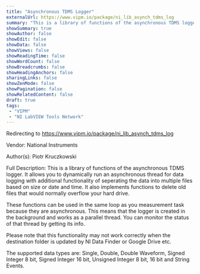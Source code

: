 ```yaml
---
title: "Asynchronous TDMS Logger"
externalUrl: https://www.vipm.io/package/ni_lib_asynch_tdms_log
summary: "This is a library of functions of the asynchronous TDMS logger."
showSummary: true
showAuthor: false
showEdit: false
showData: false
showViews: false
showReadingTime: false
showWordCount: false
showBreadcrumbs: false
showHeadingAnchors: false
sharingLinks: false
showZenMode: false
showPagination: false
showRelatedContent: false
draft: true
tags:
 - "VIPM"
 - "NI LabVIEW Tools Network"
---
```


Redirecting to https://www.vipm.io/package/ni_lib_asynch_tdms_log

Vendor: National Instruments

Author(s): Piotr Kruczkowski
 
Full Description:
This is a library of functions of the asynchronous TDMS logger. It allows you to dynamically run an asynchronous thread for data logging with additional functionality of seperating the data into multiple files based on size or date and time. It also implements functions to delete old files that would normally overflow your hard drive.

These functions can be used in the same loop as you measurement task because they are asynchronous. This means that the logger is created in the background and works as a parallel thread. You can monitor the status of that thread by getting its info.

Please note that this functionality may not work correctly when the destination folder is updated by NI Data Finder or Google Drive etc.

The supported data types are: Single, Double, Double Waveform, Signed Integer 8 bit, Signed Integer 16 bit, Unsigned Integer 8 bit, 16 bit and String Events.